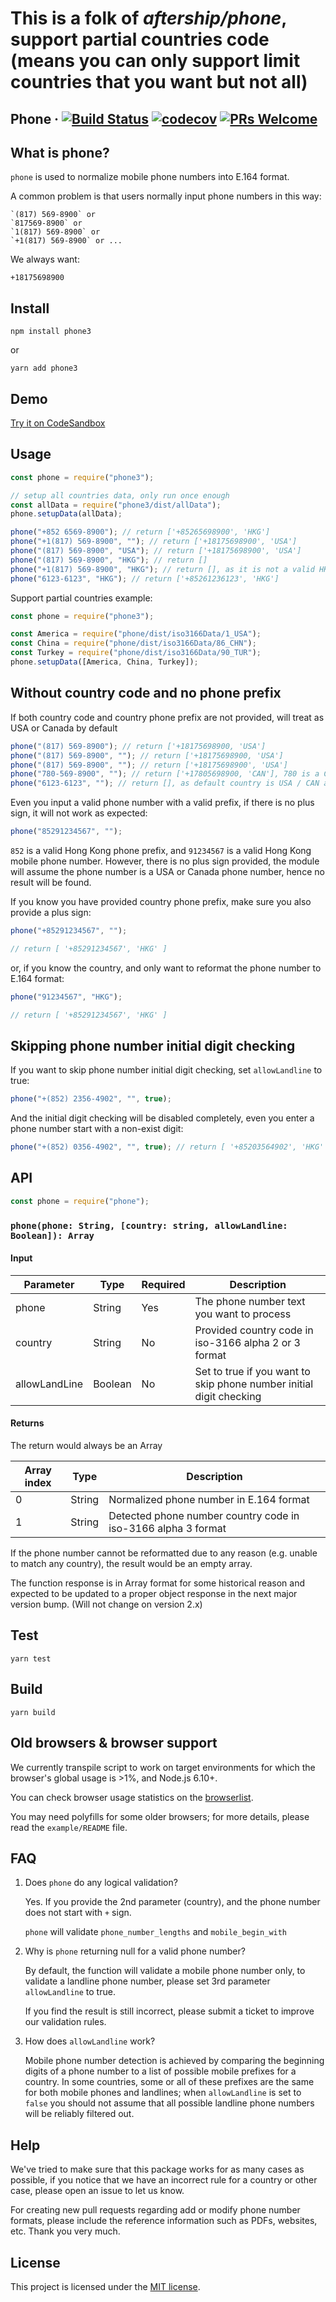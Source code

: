 # This is a folk of *aftership/phone*, support partial countries code (means you can only support limit countries that you want but not all)

## Phone &middot; [![Build Status](https://travis-ci.org/AfterShip/phone.svg?branch=v2)](https://travis-ci.org/AfterShip/phone) [![codecov](https://codecov.io/gh/AfterShip/phone/branch/master/graph/badge.svg)](https://codecov.io/gh/AfterShip/phone) [![PRs Welcome](https://img.shields.io/badge/PRs-welcome-brightgreen.svg)](http://makeapullrequest.com)

## What is phone?

`phone` is used to normalize mobile phone numbers into E.164 format.

A common problem is that users normally input phone numbers in this way:

```
`(817) 569-8900` or
`817569-8900` or
`1(817) 569-8900` or
`+1(817) 569-8900` or ...
```

We always want:

```
+18175698900
```

## Install

```
npm install phone3
```

or

```
yarn add phone3
```

## Demo

[Try it on CodeSandbox](https://codesandbox.io/s/phone-browser-example-react-o5vt5?file=/src/App.js)

## Usage

```javascript
const phone = require("phone3");

// setup all countries data, only run once enough
const allData = require("phone3/dist/allData");
phone.setupData(allData);

phone("+852 6569-8900"); // return ['+85265698900', 'HKG']
phone("+1(817) 569-8900", ""); // return ['+18175698900', 'USA']
phone("(817) 569-8900", "USA"); // return ['+18175698900', 'USA']
phone("(817) 569-8900", "HKG"); // return []
phone("+1(817) 569-8900", "HKG"); // return [], as it is not a valid HKG mobile phone number
phone("6123-6123", "HKG"); // return ['+85261236123', 'HKG']
```

Support partial countries example:

```javascript
const phone = require("phone3");

const America = require("phone/dist/iso3166Data/1_USA");
const China = require("phone/dist/iso3166Data/86_CHN");
const Turkey = require("phone/dist/iso3166Data/90_TUR");
phone.setupData([America, China, Turkey]);
```

## Without country code and no phone prefix

If both country code and country phone prefix are not provided, will treat as USA or Canada by default

```javascript
phone("(817) 569-8900"); // return ['+18175698900, 'USA']
phone("(817) 569-8900", ""); // return ['+18175698900, 'USA']
phone("(817) 569-8900", ""); // return ['+18175698900', 'USA']
phone("780-569-8900", ""); // return ['+17805698900, 'CAN'], 780 is a Canada phone prefix
phone("6123-6123", ""); // return [], as default country is USA / CAN and it does not match any result
```

Even you input a valid phone number with a valid prefix, if there is no plus sign, it will not work as expected:

```javascript
phone("85291234567", "");
```

`852` is a valid Hong Kong phone prefix, and `91234567` is a valid Hong Kong mobile phone number.
However, there is no plus sign provided, the module will assume the phone number is a USA or Canada phone number,
hence no result will be found.

If you know you have provided country phone prefix, make sure you also provide a plus sign:

```javascript
phone("+85291234567", "");

// return [ '+85291234567', 'HKG' ]
```

or, if you know the country, and only want to reformat the phone number to E.164 format:

```javascript
phone("91234567", "HKG");

// return [ '+85291234567', 'HKG' ]
```

## Skipping phone number initial digit checking

If you want to skip phone number initial digit checking, set `allowLandline` to true:

```javascript
phone("+(852) 2356-4902", "", true);
```

And the initial digit checking will be disabled completely, even you enter a phone number start with a non-exist digit:

```javascript
phone("+(852) 0356-4902", "", true); // return [ '+85203564902', 'HKG' ], even the phone number start with `0` is not a valid landline phone number
```

## API

```javascript
const phone = require("phone");
```

### `phone(phone: String, [country: string, allowLandline: Boolean]): Array`

#### Input

| Parameter     | Type    | Required | Description                                                         |
| ------------- | ------- | -------- | ------------------------------------------------------------------- |
| phone         | String  | Yes      | The phone number text you want to process                           |
| country       | String  | No       | Provided country code in iso-3166 alpha 2 or 3 format               |
| allowLandLine | Boolean | No       | Set to true if you want to skip phone number initial digit checking |

#### Returns

The return would always be an Array

| Array index | Type   | Description                                                   |
| ----------- | ------ | ------------------------------------------------------------- |
| 0           | String | Normalized phone number in E.164 format                       |
| 1           | String | Detected phone number country code in iso-3166 alpha 3 format |

If the phone number cannot be reformatted due to any reason (e.g. unable to match any country), the result would be an empty array.

The function response is in Array format for some historical reason and expected to be updated to a proper object response in the next major version bump. (Will not change on version 2.x)

## Test

```
yarn test
```

## Build

```
yarn build
```

## Old browsers & browser support

We currently transpile script to work on target environments for which the browser's global usage is >1%, and Node.js 6.10+.

You can check browser usage statistics on the [browserlist](http://browserl.ist/?q=%3E1%25).

You may need polyfills for some older browsers; for more details, please read the `example/README` file.

## FAQ

1. Does `phone` do any logical validation?

   Yes. If you provide the 2nd parameter (country), and the phone number does not start with `+` sign.

   `phone` will validate `phone_number_lengths` and `mobile_begin_with`

2. Why is `phone` returning null for a valid phone number?

   By default, the function will validate a mobile phone number only, to validate a landline phone number, please set 3rd parameter `allowLandline` to true.

   If you find the result is still incorrect, please submit a ticket to improve our validation rules.

3. How does `allowLandline` work?

   Mobile phone number detection is achieved by comparing the beginning digits of a phone number to a list of possible mobile prefixes for a country. In some countries, some or all of these prefixes are the same for both mobile phones and landlines; when `allowLandline` is set to `false` you should not assume that all possible landline phone numbers will be reliably filtered out.

## Help

We've tried to make sure that this package works for as many cases as possible, if you notice that we have an incorrect rule for a country or other case, please open an issue to let us know.

For creating new pull requests regarding add or modify phone number formats, please include the reference information such as PDFs, websites, etc. Thank you very much.

## License

This project is licensed under the [MIT license](https://github.com/AfterShip/phone/blob/master/LICENSE).
